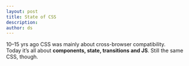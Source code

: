 ```yaml
---
layout: post
title: State of CSS
description:
author: ds
---
```


10–15 yrs ago CSS was mainly about cross-browser compatibility.  
Today it’s all about __components, state, transitions and JS__. Still the same CSS, though.
